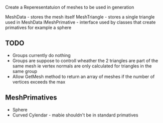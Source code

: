 Create a Reperesentatuion of meshes to be used in generation

MeshData - stores the mesh itself
MeshTriangle - stores a single triangle used in MeshData
IMeshPrimative - interface used by classes that create primatives for example a sphere 

## TODO
* Groups currently do nothing
* Groups are suppose to controll wheather the 2 triangles are part of the same mesh ie vertex normals are only calculated for triangles in the same group
* Allow GetMesh method to return an array of meshes if the number of vertices exceeds the max

## MeshPrimatives
* Sphere
* Curved Cylendar - mabie shouldn't be in standard primatives